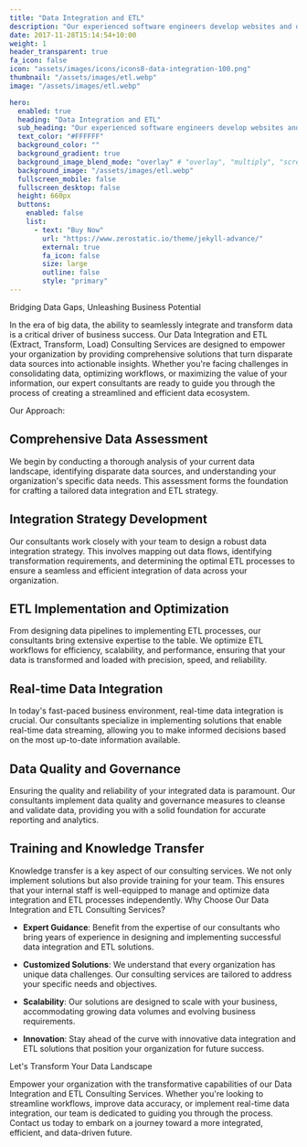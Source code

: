 ```yaml
---
title: "Data Integration and ETL"
description: "Our experienced software engineers develop websites and desktop applications"
date: 2017-11-28T15:14:54+10:00
weight: 1
header_transparent: true
fa_icon: false
icon: "assets/images/icons/icons8-data-integration-100.png"
thumbnail: "/assets/images/etl.webp"
image: "/assets/images/etl.webp"

hero:
  enabled: true
  heading: "Data Integration and ETL"
  sub_heading: "Our experienced software engineers develop websites and desktop applications"
  text_color: "#FFFFFF"
  background_color: ""
  background_gradient: true
  background_image_blend_mode: "overlay" # "overlay", "multiply", "screen"
  background_image: "/assets/images/etl.webp"
  fullscreen_mobile: false
  fullscreen_desktop: false
  height: 660px
  buttons:
    enabled: false
    list:
      - text: "Buy Now"
        url: "https://www.zerostatic.io/theme/jekyll-advance/"
        external: true
        fa_icon: false
        size: large
        outline: false
        style: "primary"
---
```


Bridging Data Gaps, Unleashing Business Potential

In the era of big data, the ability to seamlessly integrate and transform data is a critical driver of business success. Our Data Integration and ETL (Extract, Transform, Load) Consulting Services are designed to empower your organization by providing comprehensive solutions that turn disparate data sources into actionable insights. Whether you're facing challenges in consolidating data, optimizing workflows, or maximizing the value of your information, our expert consultants are ready to guide you through the process of creating a streamlined and efficient data ecosystem.

Our Approach:

## Comprehensive Data Assessment

We begin by conducting a thorough analysis of your current data landscape, identifying disparate data sources, and understanding your organization's specific data needs. This assessment forms the foundation for crafting a tailored data integration and ETL strategy.

## Integration Strategy Development

Our consultants work closely with your team to design a robust data integration strategy. This involves mapping out data flows, identifying transformation requirements, and determining the optimal ETL processes to ensure a seamless and efficient integration of data across your organization.

## ETL Implementation and Optimization

From designing data pipelines to implementing ETL processes, our consultants bring extensive expertise to the table. We optimize ETL workflows for efficiency, scalability, and performance, ensuring that your data is transformed and loaded with precision, speed, and reliability.

## Real-time Data Integration

In today's fast-paced business environment, real-time data integration is crucial. Our consultants specialize in implementing solutions that enable real-time data streaming, allowing you to make informed decisions based on the most up-to-date information available.

## Data Quality and Governance

Ensuring the quality and reliability of your integrated data is paramount. Our consultants implement data quality and governance measures to cleanse and validate data, providing you with a solid foundation for accurate reporting and analytics.

## Training and Knowledge Transfer

Knowledge transfer is a key aspect of our consulting services. We not only implement solutions but also provide training for your team. This ensures that your internal staff is well-equipped to manage and optimize data integration and ETL processes independently.
Why Choose Our Data Integration and ETL Consulting Services?

- **Expert Guidance**: Benefit from the expertise of our consultants who bring years of experience in designing and implementing successful data integration and ETL solutions.

- **Customized Solutions**: We understand that every organization has unique data challenges. Our consulting services are tailored to address your specific needs and objectives.

- **Scalability**: Our solutions are designed to scale with your business, accommodating growing data volumes and evolving business requirements.

- **Innovation**: Stay ahead of the curve with innovative data integration and ETL solutions that position your organization for future success.

Let's Transform Your Data Landscape

Empower your organization with the transformative capabilities of our Data Integration and ETL Consulting Services. Whether you're looking to streamline workflows, improve data accuracy, or implement real-time data integration, our team is dedicated to guiding you through the process. Contact us today to embark on a journey toward a more integrated, efficient, and data-driven future.
